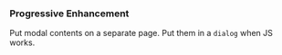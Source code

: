 ### Progressive Enhancement

Put modal contents on a separate page. Put them in a `dialog` when JS works.
